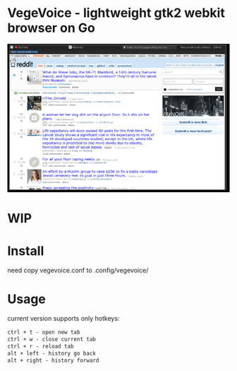 # VegeVoice - lightweight gtk2 webkit browser on Go

![vegevoice](vegevoice.png)

# WIP

# Install

need copy vegevoice.conf to .config/vegevoice/

# Usage

current version supports only hotkeys:

	ctrl + t - open new tab
	ctrl + w - close current tab
	ctrl + r - reload tab
	alt + left - history go back
	alt + right - history forward

